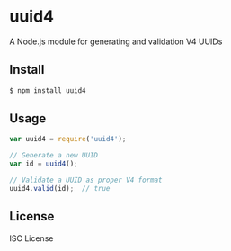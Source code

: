 # uuid4

A Node.js module for generating and validation V4 UUIDs

## Install

```bash
$ npm install uuid4
```

## Usage

```javascript
var uuid4 = require('uuid4');

// Generate a new UUID
var id = uuid4();

// Validate a UUID as proper V4 format
uuid4.valid(id);  // true
```

## License

ISC License